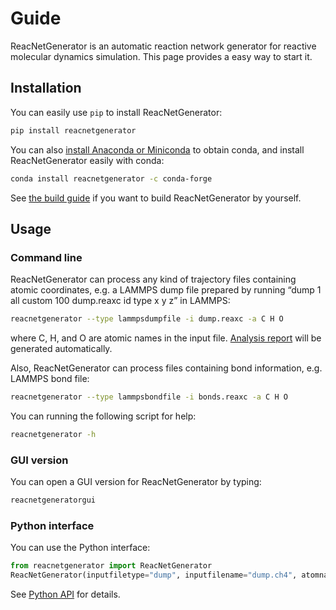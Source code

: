 # Guide

ReacNetGenerator is an automatic reaction network generator for reactive molecular dynamics simulation. This page provides a easy way to start it.

## Installation

You can easily use `pip` to install ReacNetGenerator:

```bash
pip install reacnetgenerator
```

You can also [install Anaconda or Miniconda](https://conda.io/projects/continuumio-conda/en/latest/user-guide/install/index.html) to obtain conda, and install ReacNetGenerator easily with conda:

```bash
conda install reacnetgenerator -c conda-forge
```

See [the build guide](build.md) if you want to build ReacNetGenerator by yourself. 

## Usage

### Command line

ReacNetGenerator can process any kind of trajectory files containing atomic coordinates, e.g. a LAMMPS dump file prepared by running “dump 1 all custom 100 dump.reaxc id type x y z” in LAMMPS:

```bash
reacnetgenerator --type lammpsdumpfile -i dump.reaxc -a C H O
```
where C, H, and O are atomic names in the input file. <a href="/report.html?jdata=https%3A%2F%2Fgist.githubusercontent.com%2Fnjzjz%2Fe9a4b42ceb7d2c3c7ada189f38708bf3%2Fraw%2F83d01b9ab1780b0ad2d1e7f934e61fa113cb0f9f%2Fmethane.json" target="_blank">Analysis report</a> will be generated automatically.

Also, ReacNetGenerator can process files containing bond information, e.g. LAMMPS bond file:

```bash
reacnetgenerator --type lammpsbondfile -i bonds.reaxc -a C H O
```

You can running the following script for help:

```bash
reacnetgenerator -h
```

### GUI version

You can open a GUI version for ReacNetGenerator by typing:

```bash
reacnetgeneratorgui
```

### Python interface

You can use the Python interface:

```python
from reacnetgenerator import ReacNetGenerator
ReacNetGenerator(inputfiletype="dump", inputfilename="dump.ch4", atomname=['C', 'H', 'O']).runanddraw()
```

See <a href="/api/" target="_blank">Python API</a> for details.